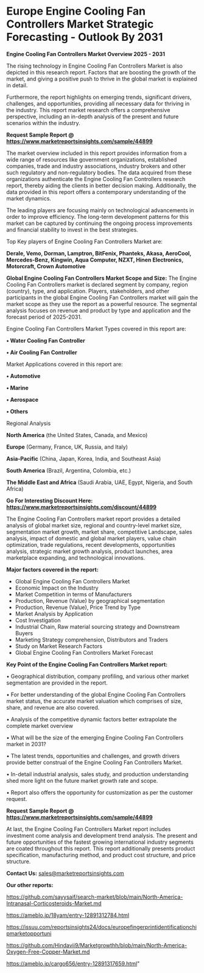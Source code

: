 # Europe Engine Cooling Fan Controllers Market Strategic Forecasting - Outlook By 2031

<Strong> Engine Cooling Fan Controllers Market Overview 2025 - 2031</strong>

The rising technology in Engine Cooling Fan Controllers Market is also depicted in this research report. Factors that are boosting the growth of the market, and giving a positive push to thrive in the global market is explained in detail.

Furthermore, the report highlights on emerging trends, significant drivers, challenges, and opportunities, providing all necessary data for thriving in the industry. This report market research offers a comprehensive perspective, including an in-depth analysis of the present and future scenarios within the industry.

<strong>Request Sample Report @ <a href=https://www.marketreportsinsights.com/sample/44899>https://www.marketreportsinsights.com/sample/44899</a></strong>

The market overview included in this report provides information from a wide range of resources like government organizations, established companies, trade and industry associations, industry brokers and other such regulatory and non-regulatory bodies. The data acquired from these organizations authenticate the Engine Cooling Fan Controllers research report, thereby aiding the clients in better decision making. Additionally, the data provided in this report offers a contemporary understanding of the market dynamics.

The leading players are focusing mainly on technological advancements in order to improve efficiency. The long-term development patterns for this market can be captured by continuing the ongoing process improvements and financial stability to invest in the best strategies.

Top Key players of Engine Cooling Fan Controllers Market are:

<strong>Derale, Vemo, Dorman, Lamptron, BitFenix, Phanteks, Akasa, AeroCool, Mercedes-Benz, Kingwin, Aqua Computer, NZXT, Hinen Electronics, Motorcraft, Crown Automotive</strong>

<strong><b>Global Engine Cooling Fan Controllers Market Scope and Size:</b></strong>
The Engine Cooling Fan Controllers market is declared segment by company, region (country), type, and application. Players, stakeholders, and other participants in the global Engine Cooling Fan Controllers market will gain the market scope as they use the report as a powerful resource. The segmental analysis focuses on revenue and product by type and application and the forecast period of 2025-2031.

Engine Cooling Fan Controllers Market Types covered in this report are:

<strong>•  Water Cooling Fan Controller

•  Air Cooling Fan Controller</strong>

Market Applications covered in this report are:

<strong>•  Automotive

•  Marine

•  Aerospace

•  Others</strong> 

Regional Analysis

<strong>North America</strong> (the United States, Canada, and Mexico)

<strong>Europe</strong> (Germany, France, UK, Russia, and Italy)

<strong>Asia-Pacific</strong> (China, Japan, Korea, India, and Southeast Asia)

<strong>South America</strong> (Brazil, Argentina, Colombia, etc.)

<strong>The Middle East and Africa</strong> (Saudi Arabia, UAE, Egypt, Nigeria, and South Africa)

<strong>Go For Interesting Discount Here: <a href=https://www.marketreportsinsights.com/discount/44899>https://www.marketreportsinsights.com/discount/44899</a></strong>

The Engine Cooling Fan Controllers market report provides a detailed analysis of global market size, regional and country-level market size, segmentation market growth, market share, competitive Landscape, sales analysis, impact of domestic and global market players, value chain optimization, trade regulations, recent developments, opportunities analysis, strategic market growth analysis, product launches, area marketplace expanding, and technological innovations.

<strong><b>Major factors covered in the report:</b></strong>
<ul>
  <li>Global Engine Cooling Fan Controllers Market </li>
  <li>Economic Impact on the Industry</li>
  <li>Market Competition in terms of Manufacturers</li>
  <li>Production, Revenue (Value) by geographical segmentation</li>
  <li>Production, Revenue (Value), Price Trend by Type</li>
  <li>Market Analysis by Application</li>
  <li>Cost Investigation</li>
  <li>Industrial Chain, Raw material sourcing strategy and Downstream Buyers</li>
  <li>Marketing Strategy comprehension, Distributors and Traders</li>
  <li>Study on Market Research Factors</li>
  <li>Global Engine Cooling Fan Controllers Market Forecast</li>
</ul>

<strong><b>Key Point of the Engine Cooling Fan Controllers Market report:</b></strong>

• Geographical distribution, company profiling, and various other market segmentation are provided in the report.

• For better understanding of the global Engine Cooling Fan Controllers market status, the accurate market valuation which comprises of size, share, and revenue are also covered.

• Analysis of the competitive dynamic factors better extrapolate the complete market overview

• What will be the size of the emerging Engine Cooling Fan Controllers market in 2031?

• The latest trends, opportunities and challenges, and growth drivers provide better construal of the Engine Cooling Fan Controllers Market.

• In-detail industrial analysis, sales study, and production understanding shed more light on the future market growth rate and scope.

• Report also offers the opportunity for customization as per the customer request.

<strong>Request Sample Report @ <a href=https://www.marketreportsinsights.com/sample/44899>https://www.marketreportsinsights.com/sample/44899</a></strong>

At last, the Engine Cooling Fan Controllers Market report includes investment come analysis and development trend analysis. The present and future opportunities of the fastest growing international industry segments are coated throughout this report. This report additionally presents product specification, manufacturing method, and product cost structure, and price structure.

<strong>Contact Us:</strong>
sales@marketreportsinsights.com

<strong>Our other reports:</strong>

<a href=https://github.com/sayysaif/search-market/blob/main/North-America-Intranasal-Corticosteroids-Market.md>https://github.com/sayysaif/search-market/blob/main/North-America-Intranasal-Corticosteroids-Market.md</a>

<a href=https://ameblo.jp/18yam/entry-12891312784.html>https://ameblo.jp/18yam/entry-12891312784.html</a>

<a href=https://issuu.com/reportsinsights24/docs/europefingerprintidentificationchipmarketopportuni>https://issuu.com/reportsinsights24/docs/europefingerprintidentificationchipmarketopportuni</a>

<a href=https://github.com/Hindavii9/Marketgrowthh/blob/main/North-America-Oxygen-Free-Copper-Market.md>https://github.com/Hindavii9/Marketgrowthh/blob/main/North-America-Oxygen-Free-Copper-Market.md</a>

<a href=https://ameblo.jp/cargo656/entry-12891317659.html>https://ameblo.jp/cargo656/entry-12891317659.html</a>"
